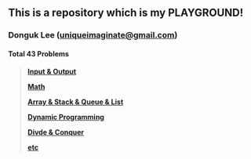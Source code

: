## This is a repository which is my PLAYGROUND!
### Donguk Lee (uniqueimaginate@gmail.com)

#### Total 43 Problems

> [**Input & Output**](IO/IO.md)
>
> [**Math**](Coding/Math.md)
>
> [**Array & Stack & Queue & List**](Coding/Arr&Stck&Que&Lst)
>
> [**Dynamic Programming**](Coding/DP.md)
>
> [**Divde & Conquer**](Coding/Div&Conq.md)
>
> [**etc**](Coding/etc.md)

